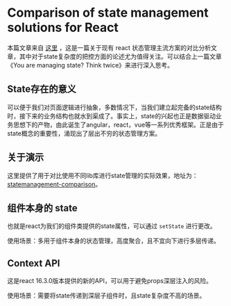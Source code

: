 # Comparison of state management solutions for React

本篇文章来自 [这里](https://medium.com/dailyjs/comparison-of-state-management-solutions-for-react-2161a0b4af7b) ，这是一篇关于现有 react 状态管理主流方案的对比分析文章，其中对于state复杂度的把控方面的论述尤为值得关注。可以结合上一篇文章《You are managing state? Think twice》来进行深入思考。

## State存在的意义

可以便于我们对页面逻辑进行抽象，多数情况下，当我们建立起完备的state结构时，接下来的业务结构也就水到渠成了。事实上，state的兴起也正是数据驱动业务思想下的产物，由此诞生了angular，react，vue等一系列优秀框架。正是由于state概念的重要性，涌现出了层出不穷的状态管理方案。


## 关于演示

这里提供了用于对比使用不同lib库进行state管理的实际效果，地址为：[statemanagement-comparison](https://codesandbox.io/s/135wv8zy33)。

## 组件本身的 state

也就是react为我们的组件类提供的state属性，可以通过 `setState` 进行更改。

使用场景：多用于组件本身的状态管理，高度聚合，且不宜向下进行多层传递。

## Context API

这是react 16.3.0版本提供的新的API，可以用于避免props深层注入的风险。

使用场景：需要将state传递到深层子组件时，且state复杂度不高的场景。
